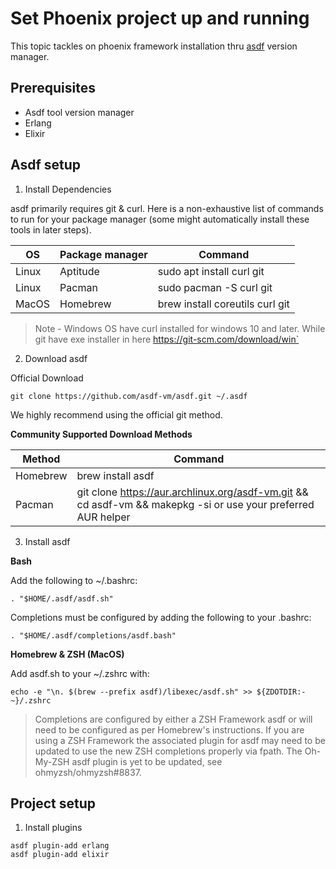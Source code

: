 # Set Phoenix project up and running

This topic tackles on phoenix framework installation thru <a href="https://asdf-vm.com/guide/introduction.html" target="_blank">asdf</a> version manager.

## Prerequisites

- Asdf tool version manager
- Erlang
- Elixir

## Asdf setup

1. Install Dependencies

asdf primarily requires git & curl. Here is a non-exhaustive list of commands to run for your package manager (some might automatically install these tools in later steps).

| OS    | Package manager | Command                         |
|-------|-----------------|---------------------------------|
| Linux | Aptitude        | sudo apt install curl git       |
| Linux | Pacman          | sudo pacman -S curl git         |
| MacOS | Homebrew        | brew install coreutils curl git |


> Note - Windows OS have curl installed for windows 10 and later. While git have exe installer in here https://git-scm.com/download/win`

2. Download asdf

Official Download
```
git clone https://github.com/asdf-vm/asdf.git ~/.asdf
```
We highly recommend using the official git method.

<b> Community Supported Download Methods </b>

| Method   | Command                                                                                                                       |
|----------|-------------------------------------------------------------------------------------------------------------------------------|
| Homebrew | brew install asdf                                                                                                             |
| Pacman   | git clone https://aur.archlinux.org/asdf-vm.git &amp;&amp; cd asdf-vm &amp;&amp; makepkg -si or use your preferred AUR helper |

3. Install asdf

<b>Bash</b>

Add the following to ~/.bashrc:
```
. "$HOME/.asdf/asdf.sh"
```

Completions must be configured by adding the following to your .bashrc:
```
. "$HOME/.asdf/completions/asdf.bash"
```

<b>Homebrew & ZSH (MacOS)</b>

Add asdf.sh to your ~/.zshrc with:
```
echo -e "\n. $(brew --prefix asdf)/libexec/asdf.sh" >> ${ZDOTDIR:-~}/.zshrc
```

> Completions are configured by either a ZSH Framework asdf or will need to be configured as per Homebrew's instructions. If you are using a ZSH Framework the associated plugin for asdf may need to be updated to use the new ZSH completions properly via fpath. The Oh-My-ZSH asdf plugin is yet to be updated, see ohmyzsh/ohmyzsh#8837.

## Project setup

1. Install plugins

```
asdf plugin-add erlang
asdf plugin-add elixir
```